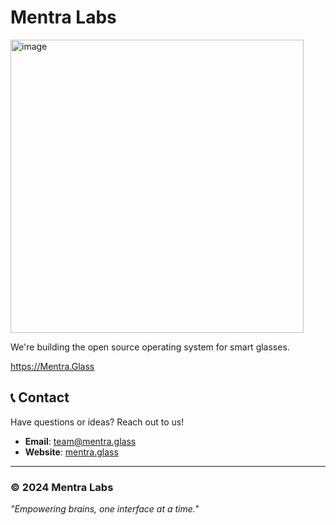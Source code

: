 # Mentra Labs

<img width="469" alt="image" src="https://github.com/user-attachments/assets/cb227c7c-1263-4f03-bf1a-97ef38aad63d" />



We're building the open source operating system for smart glasses.

https://Mentra.Glass

## 📞 Contact

Have questions or ideas? Reach out to us!

- **Email**: team@mentra.glass
- **Website**: [mentra.glass](https://mentra.glass)

---

### © 2024 Mentra Labs
*"Empowering brains, one interface at a time."*
